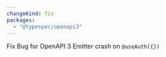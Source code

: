 ```yaml
---
changeKind: fix
packages:
  - "@typespec/openapi3"
---
```


Fix Bug for OpenAPI 3 Emitter crash on `@useAuth({})`
